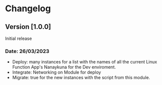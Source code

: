 # Changelog

## Version [1.0.0]
Initial release

### Date: 26/03/2023
- Deploy: many instances for a list with the names of all the current Linux Function App's Nanaykuna for the Dev enviroment.
- Integrate: Networking on Module for deploy
- Migrate: true for the new instances with the script from this module.
